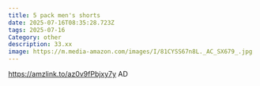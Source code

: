 ```yaml
---
title: 5 pack men's shorts
date: 2025-07-16T08:35:28.723Z
tags: 2025-07-16
Category: other
description: 33.xx
image: https://m.media-amazon.com/images/I/81CYSS67n8L._AC_SX679_.jpg
---
```

https://amzlink.to/az0v9fPbjxy7y
AD